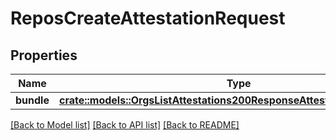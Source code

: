 # ReposCreateAttestationRequest

## Properties

Name | Type | Description | Notes
------------ | ------------- | ------------- | -------------
**bundle** | [**crate::models::OrgsListAttestations200ResponseAttestationsInnerBundle**](orgs_list_attestations_200_response_attestations_inner_bundle.md) |  | 

[[Back to Model list]](../README.md#documentation-for-models) [[Back to API list]](../README.md#documentation-for-api-endpoints) [[Back to README]](../README.md)


